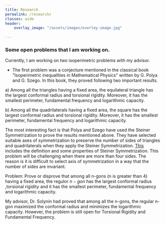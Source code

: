 ```yaml
---
title: Research
permalink: /research/
classes: wide
header:
    overlay_image: "/assets/images/overley-image.jpg"
    
---
```

### Some open problems that I am working on.

Currently, I am working on two isoperimetric problems with my advisor. 

- The first problem was a conjecture mentioned in the classical book "Isoperimetric inequalities in Mathematical Physics" written by G. Polya and G. Szego. In this book, they proved following two important results. 

a) Among all the triangles having a fixed area, the equilateral triangle has the largest conformal radius and torsional rigidity. Moreover, it has the smallest perimeter, fundamental frequency and logarithmic capacity. 

b) Among all the quadrilaterals having a fixed area, the square has the largest conformal radius and torsional rigidity. Moreover, it has the smallest perimeter, fundamental frequency and logarithmic capacity. 

The most interesting fact is that Polya and Szego have used the Steiner Symmetrization to prove the results mentioned above. They have selected suitable axes of symmetrization to preserve the number of sides of triangles and quadrilaterals when they apply the Steiner Symmetrization. [This](https://www.math.utah.edu/~treiberg/Steiner/SteinerSlides.pdf) includes the definition and some properties of Steiner Symmetrization. This problem will be challenging when there are more than four sides. The reason is it is difficult to select axis of symmetrization in a way that the number of sides are invariant. 

Problem: Prove or disprove that among all n-gons (n is greater than 4)  having a fixed area, the regulor $n-gon$ has the largest conformal radius ,torsional rigidity and  it has the smallest perimeter, fundamental frequency and logarithmic capacity. 

My advisor, Dr. Solynin had proved that among all the n-gons, the regular n-gon maximized the conformal radius and minimizes the logarithmic capacity. However, the problem is still open for Torsional Rigidity and Fundamental Frequency. 


